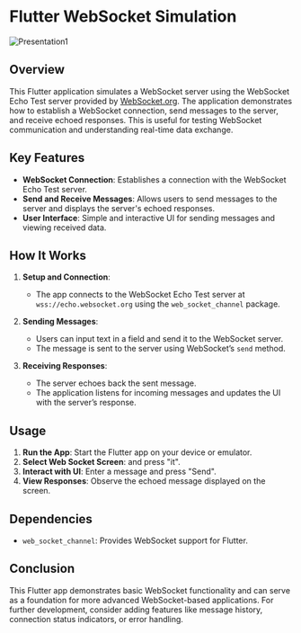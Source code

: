 # Flutter WebSocket Simulation


![Presentation1](https://github.com/user-attachments/assets/9167b085-b677-45da-91fb-c0ba6a6eaec7)



## Overview

This Flutter application simulates a WebSocket server using the WebSocket Echo Test server provided by [WebSocket.org](https://www.websocket.org/). The application demonstrates how to establish a WebSocket connection, send messages to the server, and receive echoed responses. This is useful for testing WebSocket communication and understanding real-time data exchange.

## Key Features

- **WebSocket Connection**: Establishes a connection with the WebSocket Echo Test server.
- **Send and Receive Messages**: Allows users to send messages to the server and displays the server's echoed responses.
- **User Interface**: Simple and interactive UI for sending messages and viewing received data.

## How It Works

1. **Setup and Connection**:
   - The app connects to the WebSocket Echo Test server at `wss://echo.websocket.org` using the `web_socket_channel` package.
   
2. **Sending Messages**:
   - Users can input text in a field and send it to the WebSocket server.
   - The message is sent to the server using WebSocket’s `send` method.

3. **Receiving Responses**:
   - The server echoes back the sent message.
   - The application listens for incoming messages and updates the UI with the server’s response.


## Usage

1. **Run the App**: Start the Flutter app on your device or emulator.
2. **Select Web Socket Screen**:  and press "it".
3. **Interact with UI**: Enter a message and press "Send".
4. **View Responses**: Observe the echoed message displayed on the screen.

## Dependencies

- `web_socket_channel`: Provides WebSocket support for Flutter.


## Conclusion

This Flutter app demonstrates basic WebSocket functionality and can serve as a foundation for more advanced WebSocket-based applications. For further development, consider adding features like message history, connection status indicators, or error handling.


